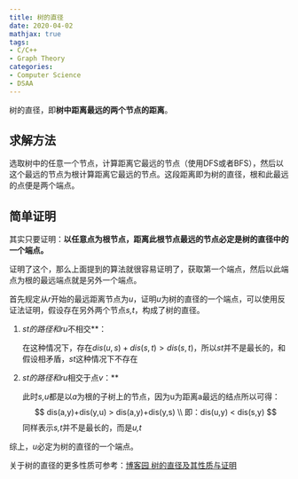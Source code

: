 ```yaml
---
title: 树的直径
date: 2020-04-02
mathjax: true
tags:
- C/C++
- Graph Theory
categories:
- Computer Science
- DSAA
---
```


树的直径，即**树中距离最远的两个节点的距离**。

## 求解方法

选取树中的任意一个节点，计算距离它最远的节点（使用DFS或者BFS），然后以这个最远的节点为根计算距离它最远的节点。这段距离即为树的直径，根和此最远的点便是两个端点。

<!-- more -->

## 简单证明

其实只要证明：**以任意点为根节点，距离此根节点最远的节点必定是树的直径中的一个端点。**

证明了这个，那么上面提到的算法就很容易证明了，获取第一个端点，然后以此端点为根的最远端点就是另外一个端点。

首先规定从*r*开始的最远距离节点为*u*，证明*u*为树的直径的一个端点，可以使用反证法证明，假设存在另外两个节点*s,t*，构成了树的直径。

1. ***st*的路径和*ru*不相交**：

	在这种情况下，存在$dis(u,s)+dis(s,t) > dis(s,t)$，所以*st*并不是最长的，和假设相矛盾，*st*这种情况下不存在

2. ***st*的路径和*ru*相交于点*v*：**

	此时*s,u*都是以*a*为根的子树上的节点，因为u为距离a最远的结点所以可得：
	$$
	dis(a,y)+dis(y,u) > dis(a,y)+dis(y,s) \\
	即：dis(u,y) < dis(s,y)
	$$
	同样表示*s,t*并不是最长的，而是*u,t*

综上，*u*必定为树的直径的一个端点。

关于树的直径的更多性质可参考：[博客园 树的直径及其性质与证明](https://www.cnblogs.com/Khada-Jhin/p/10195287.html)